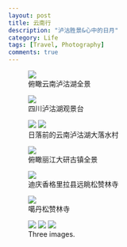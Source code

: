 ```yaml
---
layout: post
title: 云南行
description: "泸沽胜景&心中的日月"
category: Life
tags: [Travel, Photography]
comments: true
---
```


<figure>
	<a href="http://photos.tuchong.com/437717/f/7287293.jpg"><img src="http://photos.tuchong.com/437717/f/7287293.jpg"></a>
	<figcaption>俯瞰云南泸沽湖全景</figcaption>
</figure>

<figure>
	<a href="http://photos.tuchong.com/437717/f/7287314.jpg"><img src="http://photos.tuchong.com/437717/f/7287314.jpg"></a>
	<figcaption>四川泸沽湖观景台</figcaption>
</figure>



<figure class="half">
	<a href="http://photos.tuchong.com/437717/f/7287294.jpg"><img src="http://photos.tuchong.com/437717/f/7287294.jpg"></a>
	<a href="http://photos.tuchong.com/437717/f/7287348.jpg"><img src="http://photos.tuchong.com/437717/f/7287348.jpg"></a>
	<figcaption>日落前的云南泸沽湖大落水村</figcaption>
</figure>


<figure>
	<a href="http://photos.tuchong.com/437717/f/7287297.jpg"><img src="http://photos.tuchong.com/437717/f/7287297.jpg"></a>
	<figcaption>俯瞰丽江大研古镇全景</figcaption>
</figure>

<figure>
	<a href="http://photos.tuchong.com/437717/f/7287315.jpg"><img src="http://photos.tuchong.com/437717/f/7287315.jpg"></a>
	<figcaption>迪庆香格里拉县远眺松赞林寺</figcaption>
</figure>

<figure>
	<a href="http://photos.tuchong.com/437717/f/7287296.jpg"><img src="http://photos.tuchong.com/437717/f/7287296.jpg"></a>
	<figcaption>噶丹松赞林寺</figcaption>
</figure>


<figure class="third">
	<img src="http://placehold.it/600x300.jpg">
	<img src="http://placehold.it/600x300.jpg">
	<img src="http://placehold.it/600x300.jpg">
	<figcaption>Three images.</figcaption>
</figure>